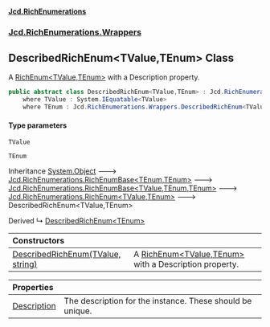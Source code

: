 #### [Jcd.RichEnumerations](index.md 'index')
### [Jcd.RichEnumerations.Wrappers](Jcd.RichEnumerations.Wrappers.md 'Jcd.RichEnumerations.Wrappers')

## DescribedRichEnum<TValue,TEnum> Class

A [RichEnum&lt;TValue,TEnum&gt;](Jcd.RichEnumerations.RichEnum_TValue,TEnum_.md 'Jcd.RichEnumerations.RichEnum<TValue,TEnum>') with a Description property.

```csharp
public abstract class DescribedRichEnum<TValue,TEnum> : Jcd.RichEnumerations.RichEnum<TValue, TEnum>
    where TValue : System.IEquatable<TValue>
    where TEnum : Jcd.RichEnumerations.Wrappers.DescribedRichEnum<TValue, TEnum>
```
#### Type parameters

<a name='Jcd.RichEnumerations.Wrappers.DescribedRichEnum_TValue,TEnum_.TValue'></a>

`TValue`

<a name='Jcd.RichEnumerations.Wrappers.DescribedRichEnum_TValue,TEnum_.TEnum'></a>

`TEnum`

Inheritance [System.Object](https://docs.microsoft.com/en-us/dotnet/api/System.Object 'System.Object') &#129106; [Jcd.RichEnumerations.RichEnumBase&lt;](Jcd.RichEnumerations.RichEnumBase_TEnumeration,TEnumeratedItem_.md 'Jcd.RichEnumerations.RichEnumBase<TEnumeration,TEnumeratedItem>')[TEnum](Jcd.RichEnumerations.Wrappers.DescribedRichEnum_TValue,TEnum_.md#Jcd.RichEnumerations.Wrappers.DescribedRichEnum_TValue,TEnum_.TEnum 'Jcd.RichEnumerations.Wrappers.DescribedRichEnum<TValue,TEnum>.TEnum')[,](Jcd.RichEnumerations.RichEnumBase_TEnumeration,TEnumeratedItem_.md 'Jcd.RichEnumerations.RichEnumBase<TEnumeration,TEnumeratedItem>')[TEnum](Jcd.RichEnumerations.Wrappers.DescribedRichEnum_TValue,TEnum_.md#Jcd.RichEnumerations.Wrappers.DescribedRichEnum_TValue,TEnum_.TEnum 'Jcd.RichEnumerations.Wrappers.DescribedRichEnum<TValue,TEnum>.TEnum')[&gt;](Jcd.RichEnumerations.RichEnumBase_TEnumeration,TEnumeratedItem_.md 'Jcd.RichEnumerations.RichEnumBase<TEnumeration,TEnumeratedItem>') &#129106; [Jcd.RichEnumerations.RichEnumBase&lt;](Jcd.RichEnumerations.RichEnumBase_TValue,TEnumeration,TEnumeratedItem_.md 'Jcd.RichEnumerations.RichEnumBase<TValue,TEnumeration,TEnumeratedItem>')[TValue](Jcd.RichEnumerations.Wrappers.DescribedRichEnum_TValue,TEnum_.md#Jcd.RichEnumerations.Wrappers.DescribedRichEnum_TValue,TEnum_.TValue 'Jcd.RichEnumerations.Wrappers.DescribedRichEnum<TValue,TEnum>.TValue')[,](Jcd.RichEnumerations.RichEnumBase_TValue,TEnumeration,TEnumeratedItem_.md 'Jcd.RichEnumerations.RichEnumBase<TValue,TEnumeration,TEnumeratedItem>')[TEnum](Jcd.RichEnumerations.Wrappers.DescribedRichEnum_TValue,TEnum_.md#Jcd.RichEnumerations.Wrappers.DescribedRichEnum_TValue,TEnum_.TEnum 'Jcd.RichEnumerations.Wrappers.DescribedRichEnum<TValue,TEnum>.TEnum')[,](Jcd.RichEnumerations.RichEnumBase_TValue,TEnumeration,TEnumeratedItem_.md 'Jcd.RichEnumerations.RichEnumBase<TValue,TEnumeration,TEnumeratedItem>')[TEnum](Jcd.RichEnumerations.Wrappers.DescribedRichEnum_TValue,TEnum_.md#Jcd.RichEnumerations.Wrappers.DescribedRichEnum_TValue,TEnum_.TEnum 'Jcd.RichEnumerations.Wrappers.DescribedRichEnum<TValue,TEnum>.TEnum')[&gt;](Jcd.RichEnumerations.RichEnumBase_TValue,TEnumeration,TEnumeratedItem_.md 'Jcd.RichEnumerations.RichEnumBase<TValue,TEnumeration,TEnumeratedItem>') &#129106; [Jcd.RichEnumerations.RichEnum&lt;](Jcd.RichEnumerations.RichEnum_TValue,TEnum_.md 'Jcd.RichEnumerations.RichEnum<TValue,TEnum>')[TValue](Jcd.RichEnumerations.Wrappers.DescribedRichEnum_TValue,TEnum_.md#Jcd.RichEnumerations.Wrappers.DescribedRichEnum_TValue,TEnum_.TValue 'Jcd.RichEnumerations.Wrappers.DescribedRichEnum<TValue,TEnum>.TValue')[,](Jcd.RichEnumerations.RichEnum_TValue,TEnum_.md 'Jcd.RichEnumerations.RichEnum<TValue,TEnum>')[TEnum](Jcd.RichEnumerations.Wrappers.DescribedRichEnum_TValue,TEnum_.md#Jcd.RichEnumerations.Wrappers.DescribedRichEnum_TValue,TEnum_.TEnum 'Jcd.RichEnumerations.Wrappers.DescribedRichEnum<TValue,TEnum>.TEnum')[&gt;](Jcd.RichEnumerations.RichEnum_TValue,TEnum_.md 'Jcd.RichEnumerations.RichEnum<TValue,TEnum>') &#129106; DescribedRichEnum<TValue,TEnum>

Derived
&#8627; [DescribedRichEnum&lt;TEnum&gt;](Jcd.RichEnumerations.Wrappers.DescribedRichEnum_TEnum_.md 'Jcd.RichEnumerations.Wrappers.DescribedRichEnum<TEnum>')

| Constructors | |
| :--- | :--- |
| [DescribedRichEnum(TValue, string)](Jcd.RichEnumerations.Wrappers.DescribedRichEnum_TValue,TEnum_.DescribedRichEnum(TValue,string).md 'Jcd.RichEnumerations.Wrappers.DescribedRichEnum<TValue,TEnum>.DescribedRichEnum(TValue, string)') | A [RichEnum&lt;TValue,TEnum&gt;](Jcd.RichEnumerations.RichEnum_TValue,TEnum_.md 'Jcd.RichEnumerations.RichEnum<TValue,TEnum>') with a Description property. |

| Properties | |
| :--- | :--- |
| [Description](Jcd.RichEnumerations.Wrappers.DescribedRichEnum_TValue,TEnum_.Description.md 'Jcd.RichEnumerations.Wrappers.DescribedRichEnum<TValue,TEnum>.Description') | The description for the instance. These should be unique. |
